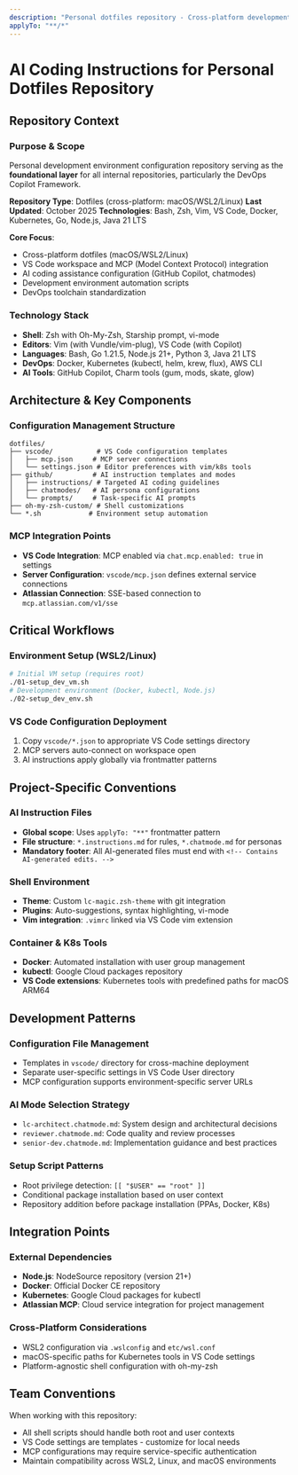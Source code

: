 ```yaml
---
description: "Personal dotfiles repository - Cross-platform development environment configuration and automation for DevOps workflows with AI-assisted development"
applyTo: "**/*"
---
```


# AI Coding Instructions for Personal Dotfiles Repository

## Repository Context

### Purpose & Scope

Personal development environment configuration repository serving as the **foundational layer** for all internal repositories, particularly the DevOps Copilot Framework.

**Repository Type**: Dotfiles (cross-platform: macOS/WSL2/Linux)
**Last Updated**: October 2025
**Technologies**: Bash, Zsh, Vim, VS Code, Docker, Kubernetes, Go, Node.js, Java 21 LTS

**Core Focus**:
- Cross-platform dotfiles (macOS/WSL2/Linux)
- VS Code workspace and MCP (Model Context Protocol) integration
- AI coding assistance configuration (GitHub Copilot, chatmodes)
- Development environment automation scripts
- DevOps toolchain standardization

### Technology Stack

- **Shell**: Zsh with Oh-My-Zsh, Starship prompt, vi-mode
- **Editors**: Vim (with Vundle/vim-plug), VS Code (with Copilot)
- **Languages**: Bash, Go 1.21.5, Node.js 21+, Python 3, Java 21 LTS
- **DevOps**: Docker, Kubernetes (kubectl, helm, krew, flux), AWS CLI
- **AI Tools**: GitHub Copilot, Charm tools (gum, mods, skate, glow)

## Architecture & Key Components

### Configuration Management Structure

```
dotfiles/
├── vscode/           # VS Code configuration templates
│   ├── mcp.json     # MCP server connections
│   └── settings.json # Editor preferences with vim/k8s tools
├── github/          # AI instruction templates and modes
│   ├── instructions/ # Targeted AI coding guidelines
│   ├── chatmodes/   # AI persona configurations
│   └── prompts/     # Task-specific AI prompts
├── oh-my-zsh-custom/ # Shell customizations
└── *.sh            # Environment setup automation
```

### MCP Integration Points

- **VS Code Integration**: MCP enabled via `chat.mcp.enabled: true` in settings
- **Server Configuration**: `vscode/mcp.json` defines external service connections
- **Atlassian Connection**: SSE-based connection to `mcp.atlassian.com/v1/sse`

## Critical Workflows

### Environment Setup (WSL2/Linux)

```bash
# Initial VM setup (requires root)
./01-setup_dev_vm.sh
# Development environment (Docker, kubectl, Node.js)
./02-setup_dev_env.sh
```

### VS Code Configuration Deployment

1. Copy `vscode/*.json` to appropriate VS Code settings directory
2. MCP servers auto-connect on workspace open
3. AI instructions apply globally via frontmatter patterns

## Project-Specific Conventions

### AI Instruction Files

- **Global scope**: Uses `applyTo: "**"` frontmatter pattern
- **File structure**: `*.instructions.md` for rules, `*.chatmode.md` for personas
- **Mandatory footer**: All AI-generated files must end with `<!-- Contains AI-generated edits. -->`

### Shell Environment

- **Theme**: Custom `lc-magic.zsh-theme` with git integration
- **Plugins**: Auto-suggestions, syntax highlighting, vi-mode
- **Vim integration**: `.vimrc` linked via VS Code vim extension

### Container & K8s Tools

- **Docker**: Automated installation with user group management
- **kubectl**: Google Cloud packages repository
- **VS Code extensions**: Kubernetes tools with predefined paths for macOS ARM64

## Development Patterns

### Configuration File Management

- Templates in `vscode/` directory for cross-machine deployment
- Separate user-specific settings in VS Code User directory
- MCP configuration supports environment-specific server URLs

### AI Mode Selection Strategy

- `lc-architect.chatmode.md`: System design and architectural decisions
- `reviewer.chatmode.md`: Code quality and review processes
- `senior-dev.chatmode.md`: Implementation guidance and best practices

### Setup Script Patterns

- Root privilege detection: `[[ "$USER" == "root" ]]`
- Conditional package installation based on user context
- Repository addition before package installation (PPAs, Docker, K8s)

## Integration Points

### External Dependencies

- **Node.js**: NodeSource repository (version 21+)
- **Docker**: Official Docker CE repository
- **Kubernetes**: Google Cloud packages for kubectl
- **Atlassian MCP**: Cloud service integration for project management

### Cross-Platform Considerations

- WSL2 configuration via `.wslconfig` and `etc/wsl.conf`
- macOS-specific paths for Kubernetes tools in VS Code settings
- Platform-agnostic shell configuration with oh-my-zsh

## Team Conventions

When working with this repository:
- All shell scripts should handle both root and user contexts
- VS Code settings are templates - customize for local needs
- MCP configurations may require service-specific authentication
- Maintain compatibility across WSL2, Linux, and macOS environments

<!-- Contains AI-generated edits. -->
